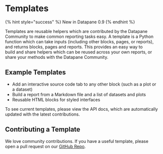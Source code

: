 # Templates

{% hint style="success" %}
New in Datapane 0.9
{% endhint %}

Templates are reusable helpers which are contributed by the Datapane Community to make common reporting tasks easy. A template is a Python function which can take inputs \(including other blocks, pages, or reports\), and returns blocks, pages and reports. This provides an easy way to build and share helpers which can be reused across your own reports, or share your methods with the Datapane Community. 

## Example Templates

* Add an interactive source code tab to any other block \(such as a plot or a dataset\)
* Build a report from a Markdown file and a list of datasets and plots
* Reusable HTML blocks for styled interfaces

To see current templates, please view the API docs, which are automatically updated with the latest contributions.

## Contributing a Template

We love community contributions. If you have a useful template, please open a pull request on our [GitHub Repo](https://github.com/datapane/datapane). 

